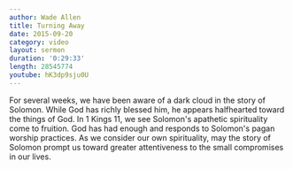 ```yaml
---
author: Wade Allen
title: Turning Away
date: 2015-09-20
category: video
layout: sermon
duration: '0:29:33' 
length: 28545774
youtube: hK3dp9sju0U
---
```


For several weeks, we have been aware of a dark cloud in the story of Solomon. While God has richly blessed him, he appears halfhearted toward the things of God. In 1 Kings 11, we see Solomon's apathetic spirituality come to fruition. God has had enough and responds to Solomon's pagan worship practices. As we consider our own spirituality, may the story of Solomon prompt us toward greater attentiveness to the small compromises in our lives.
